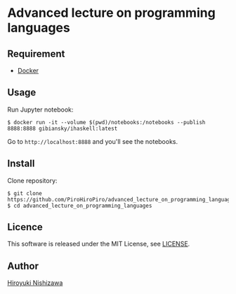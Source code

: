 # Advanced lecture on programming languages

## Requirement

- [Docker](https://www.docker.com/)

## Usage

Run Jupyter notebook:

```console
$ docker run -it --volume $(pwd)/notebooks:/notebooks --publish 8888:8888 gibiansky/ihaskell:latest
```

Go to `http://localhost:8888` and you'll see the notebooks.

## Install

Clone repository:

```console
$ git clone https://github.com/PiroHiroPiro/advanced_lecture_on_programming_languages.git
$ cd advanced_lecture_on_programming_languages
```

## Licence

This software is released under the MIT License, see [LICENSE](https://github.com/PiroHiroPiro/advanced_lecture_on_programming_languages/blob/master/LICENSE).

## Author

[Hiroyuki Nishizawa](https://github.com/PiroHiroPiro)
